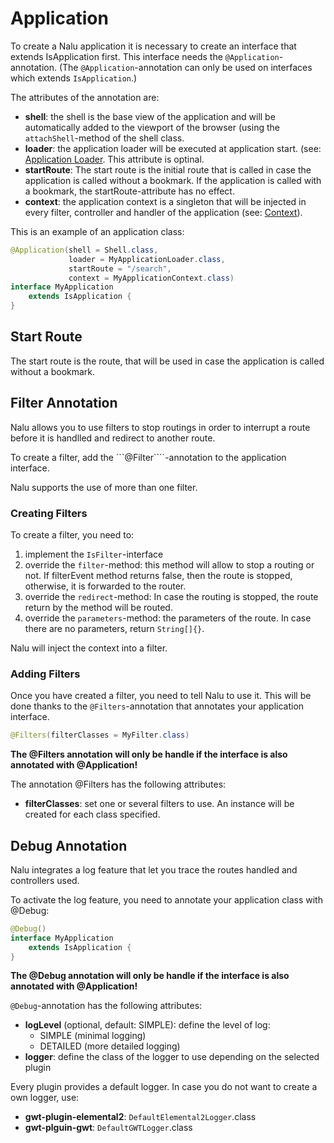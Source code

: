  # Application
To create a Nalu application it is necessary to create an interface that extends IsApplication first. This interface needs the ```@Application```-annotation. (The ```@Application```-annotation can only be used on interfaces which extends ```IsApplication```.)

The attributes of the annotation are:

* **shell**: the shell is the base view of the application and will be automatically added to the viewport of the browser (using the ```attachShell```-method of the shell class.
* **loader**: the application loader will be executed at application start. (see: [Application Loader](https://github.com/mvp4g/nalu-parent/wiki/03.-Application-Loader). This attribute is optinal.
* **startRoute**: The start route is the initial route that is called in case the application is called without a bookmark. If the application is called with a bookmark, the startRoute-attribute has no effect.
* **context**: the application context is a singleton that will be injected in every filter, controller and handler of the application (see: [Context](https://github.com/mvp4g/nalu-parent/wiki/03.-Application-Context)).

This is an example of an application class:

```Java
@Application(shell = Shell.class,
             loader = MyApplicationLoader.class,
             startRoute = "/search",
             context = MyApplicationContext.class)
interface MyApplication
    extends IsApplication {
}
```


## Start Route
The start route is the route, that will be used in case the application is called without a bookmark.


## Filter Annotation
Nalu allows you to use filters to stop routings in order to interrupt a route before it is handlled and redirect to another route.

To create a filter, add the ```@Filter````-annotation to the application interface.

Nalu supports the use of more than one filter.

### Creating Filters
To create a filter, you need to:

1. implement the ```IsFilter```-interface
2. override the ```filter```-method: this method will allow to stop a routing or not. If filterEvent method returns false, then the route is stopped, otherwise, it is forwarded to the router.
3. override the ```redirect```-method: In case the routing is stopped, the route return by the method will be routed.
4. override the ```parameters```-method: the parameters of the route. In case there are no parameters, return ```String[]{}```.

Nalu will inject the context into a filter.

### Adding Filters
Once you have created a filter, you need to tell Nalu to use it. This will be done thanks to the ```@Filters```-annotation that annotates your application interface.

```Java
@Filters(filterClasses = MyFilter.class)
```

**The @Filters annotation will only be handle if the interface is also annotated with @Application!**

The annotation @Filters has the following attributes:

* **filterClasses**: set one or several filters to use. An instance will be created for each class specified.


## Debug Annotation
Nalu integrates a log feature that let you trace the routes handled and controllers used.

To activate the log feature, you need to annotate your application class with @Debug:
```Java
@Debug()
interface MyApplication
    extends IsApplication {
}
```

**The @Debug annotation will only be handle if the interface is also annotated with @Application!**

```@Debug```-annotation has the following attributes:

* **logLevel** (optional, default: SIMPLE): define the level of log:
    * SIMPLE (minimal logging)
    * DETAILED (more detailed logging)
* **logger**: define the class of the logger to use depending on the selected plugin

Every plugin provides a default logger. In case you do not want to create a own logger, use:

* **gwt-plugin-elemental2**: ```DefaultElemental2Logger```.class
* **gwt-plguin-gwt**: ```DefaultGWTLogger```.class

